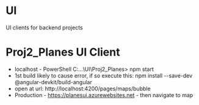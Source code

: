 # UI
UI clients for backend projects

# Proj2_Planes UI Client

- localhost - PowerShell C:\...\UI\Proj2_Planes> npm start 
- 1st build likely to cause error, if so execute this: npm install --save-dev @angular-devkit/build-angular 
- open at url: http://localhost:4200/pages/maps/bubble
- Production - https://planesui.azurewebsites.net - then navigate to map
